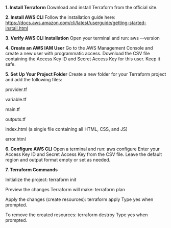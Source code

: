 **1. Install Terraform**
Download and install Terraform from the official site.

**2. Install AWS CLI**
Follow the installation guide here:
https://docs.aws.amazon.com/cli/latest/userguide/getting-started-install.html

**3. Verify AWS CLI Installation**
Open your terminal and run:
aws --version

**4. Create an AWS IAM User**
Go to the AWS Management Console and create a new user with programmatic access.
Download the CSV file containing the Access Key ID and Secret Access Key for this user. Keep it safe.

**5. Set Up Your Project Folder**
Create a new folder for your Terraform project and add the following files:

  provider.tf

  variable.tf

  main.tf

  outputs.tf

  index.html (a single file containing all HTML, CSS, and JS)

  error.html

**6. Configure AWS CLI**
Open a terminal and run:
aws configure
Enter your Access Key ID and Secret Access Key from the CSV file. Leave the default region and output format empty or set as needed.

**7. Terraform Commands**

Initialize the project:
terraform init

Preview the changes Terraform will make:
terraform plan

Apply the changes (create resources):
terraform apply
Type yes when prompted.

To remove the created resources:
terraform destroy
Type yes when prompted.

